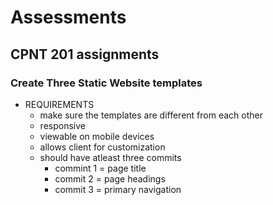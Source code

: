 # Assessments
## CPNT 201 assignments


### Create Three Static Website templates
* REQUIREMENTS
    * make sure the templates are different from each other
    * responsive
    * viewable on mobile devices
    * allows client for customization
    * should have atleast three commits
        * commint 1 = page title 
        * commit 2 = page headings
        * commit 3 = primary navigation